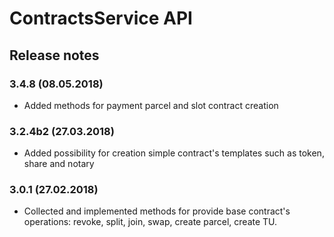 ContractsService API
==================================
Release notes
-------------

### 3.4.8 (08.05.2018)

* Added methods for payment parcel and slot contract creation 

### 3.2.4b2 (27.03.2018)

* Added possibility for creation simple contract's templates such as token, share and notary

### 3.0.1 (27.02.2018)

* Collected and implemented methods for provide base contract's operations: revoke, split, join, swap, create parcel, create TU.